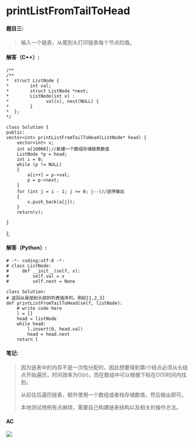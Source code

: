 # printListFromTailToHead #

#### 题目三: ####
> 输入一个链表，从尾到头打印链表每个节点的值。

#### 解答（C++）: ####
    
    /**
    /**
    *  struct ListNode {
    *        int val;
    *        struct ListNode *next;
    *        ListNode(int x) :
    *              val(x), next(NULL) {
    *        }
    *  };
    */

    class Solution {
    public:
    vector<int> printListFromTailToHead(ListNode* head) {
        vector<int> v;
        int a[10000];//新建一个数组存储链表数值
        ListNode *p = head;
        int i = 0;
        while (p != NULL)
        {
            a[i++] = p->val;
            p = p->next;
        }
        for (int j = i - 1; j >= 0; j--)//逆序输出
        {
            v.push_back(a[j]);
        }
        return(v);
        
    }
};

#### 解答（Python）: ####
 
    # -*- coding:utf-8 -*-
    # class ListNode:
    #     def __init__(self, x):
    #         self.val = x
    #         self.next = None

    class Solution:
    # 返回从尾部到头部的列表值序列，例如[1,2,3]
    def printListFromTailToHead(self, listNode):
        # write code here
        l = []
        head = listNode
        while head:
            l.insert(0, head.val)
            head = head.next
        return l     

#### 笔记: ####

> 因为链表中的内存不是一次性分配的，因此想要得到第i个结点必须从头结点开始遍历，时间效率为O(n)，而在数组中可以根据下标在O(1)时间内找到。
> 
> 从前往后遍历链表，额外使用一个数组或者栈存储数值，然后输出即可。
> 
> 本地测试用例有点麻烦，需要自己构建链表结构以及相关的操作方法。

#### AC ####

![](http://i.imgur.com/CtAXEhH.png)
